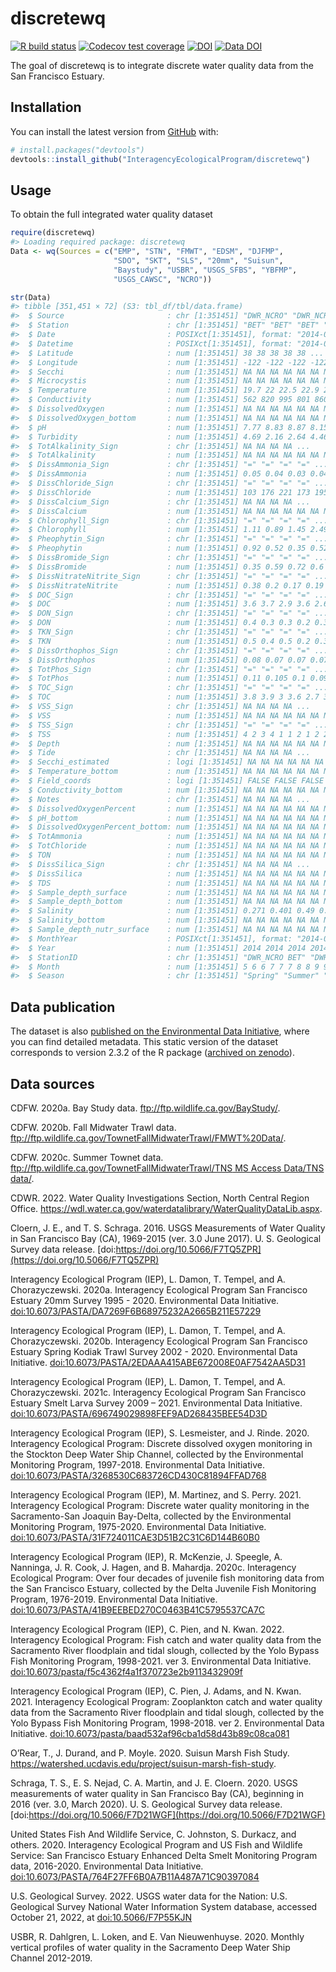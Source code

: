 
<!-- README.md is generated from README.Rmd. Please edit that file -->

# discretewq

<!-- badges: start -->

[![R build
status](https://github.com/InteragencyEcologicalProgram/discretewq/workflows/R-CMD-check/badge.svg)](https://github.com/InteragencyEcologicalProgram/discretewq/actions)
[![Codecov test
coverage](https://codecov.io/gh/InteragencyEcologicalProgram/discretewq/branch/main/graph/badge.svg)](https://codecov.io/gh/InteragencyEcologicalProgram/discretewq?branch=main)
[![DOI](https://zenodo.org/badge/309747392.svg)](https://zenodo.org/badge/latestdoi/309747392)
[![Data
DOI](https://img.shields.io/badge/Data%20publication%20DOI-10.6073/pasta/567ca1dce56cc819b1819117538bd718-blue.svg)](https://portal.edirepository.org/nis/mapbrowse?scope=edi&identifier=731)
<!-- badges: end -->

The goal of discretewq is to integrate discrete water quality data from
the San Francisco Estuary.

## Installation

You can install the latest version from [GitHub](https://github.com/)
with:

``` r
# install.packages("devtools")
devtools::install_github("InteragencyEcologicalProgram/discretewq")
```

## Usage

To obtain the full integrated water quality dataset

``` r
require(discretewq)
#> Loading required package: discretewq
Data <- wq(Sources = c("EMP", "STN", "FMWT", "EDSM", "DJFMP",
                       "SDO", "SKT", "SLS", "20mm", "Suisun", 
                       "Baystudy", "USBR", "USGS_SFBS", "YBFMP", 
                       "USGS_CAWSC", "NCRO"))

str(Data)
#> tibble [351,451 × 72] (S3: tbl_df/tbl/data.frame)
#>  $ Source                       : chr [1:351451] "DWR_NCRO" "DWR_NCRO" "DWR_NCRO" "DWR_NCRO" ...
#>  $ Station                      : chr [1:351451] "BET" "BET" "BET" "BET" ...
#>  $ Date                         : POSIXct[1:351451], format: "2014-05-20" "2014-06-04" ...
#>  $ Datetime                     : POSIXct[1:351451], format: "2014-05-20 11:30:00" "2014-06-04 12:45:00" ...
#>  $ Latitude                     : num [1:351451] 38 38 38 38 38 ...
#>  $ Longitude                    : num [1:351451] -122 -122 -122 -122 -122 ...
#>  $ Secchi                       : num [1:351451] NA NA NA NA NA NA NA NA NA NA ...
#>  $ Microcystis                  : num [1:351451] NA NA NA NA NA NA NA NA NA NA ...
#>  $ Temperature                  : num [1:351451] 19.7 22 22.5 22.9 23.1 24.2 22.8 22.6 21.9 21.8 ...
#>  $ Conductivity                 : num [1:351451] 562 820 995 801 860 786 775 815 805 952 ...
#>  $ DissolvedOxygen              : num [1:351451] NA NA NA NA NA NA NA NA NA NA ...
#>  $ DissolvedOxygen_bottom       : num [1:351451] NA NA NA NA NA NA NA NA NA NA ...
#>  $ pH                           : num [1:351451] 7.77 8.83 8.87 8.15 8.36 8.51 8.34 8.52 8.41 8.14 ...
#>  $ Turbidity                    : num [1:351451] 4.69 2.16 2.64 4.46 2.66 1.82 1.81 1.38 1.91 1.69 ...
#>  $ TotAlkalinity_Sign           : chr [1:351451] NA NA NA NA ...
#>  $ TotAlkalinity                : num [1:351451] NA NA NA NA NA NA NA NA NA NA ...
#>  $ DissAmmonia_Sign             : chr [1:351451] "=" "=" "=" "=" ...
#>  $ DissAmmonia                  : num [1:351451] 0.05 0.04 0.03 0.04 0.02 0.03 0.02 0.02 0.02 0.02 ...
#>  $ DissChloride_Sign            : chr [1:351451] "=" "=" "=" "=" ...
#>  $ DissChloride                 : num [1:351451] 103 176 221 173 195 174 171 183 178 214 ...
#>  $ DissCalcium_Sign             : chr [1:351451] NA NA NA NA ...
#>  $ DissCalcium                  : num [1:351451] NA NA NA NA NA NA NA NA NA NA ...
#>  $ Chlorophyll_Sign             : chr [1:351451] "=" "=" "=" "=" ...
#>  $ Chlorophyll                  : num [1:351451] 1.11 0.89 1.45 2.49 2.33 1.97 2.2 2.22 3.9 4.62 ...
#>  $ Pheophytin_Sign              : chr [1:351451] "=" "=" "=" "=" ...
#>  $ Pheophytin                   : num [1:351451] 0.92 0.52 0.35 0.52 0.8 0.54 0.45 0.51 0.83 0.96 ...
#>  $ DissBromide_Sign             : chr [1:351451] "=" "=" "=" "=" ...
#>  $ DissBromide                  : num [1:351451] 0.35 0.59 0.72 0.6 0.65 0.6 0.57 0.58 0.6 0.7 ...
#>  $ DissNitrateNitrite_Sign      : chr [1:351451] "=" "=" "=" "=" ...
#>  $ DissNitrateNitrite           : num [1:351451] 0.38 0.2 0.17 0.19 0.09 0.02 0.07 0.02 0.05 0.03 ...
#>  $ DOC_Sign                     : chr [1:351451] "=" "=" "=" "=" ...
#>  $ DOC                          : num [1:351451] 3.6 3.7 2.9 3.6 2.6 3.1 3.1 3.1 2.6 3 ...
#>  $ DON_Sign                     : chr [1:351451] "=" "=" "=" "=" ...
#>  $ DON                          : num [1:351451] 0.4 0.3 0.3 0.2 0.3 0.4 0.2 0.1 0.3 0.2 ...
#>  $ TKN_Sign                     : chr [1:351451] "=" "=" "=" "=" ...
#>  $ TKN                          : num [1:351451] 0.5 0.4 0.5 0.2 0.3 0.5 0.3 0.2 0.5 0.4 ...
#>  $ DissOrthophos_Sign           : chr [1:351451] "=" "=" "=" "=" ...
#>  $ DissOrthophos                : num [1:351451] 0.08 0.07 0.07 0.07 0.1 0.11 0.11 0.09 0.09 0.09 ...
#>  $ TotPhos_Sign                 : chr [1:351451] "=" "=" "=" "=" ...
#>  $ TotPhos                      : num [1:351451] 0.11 0.105 0.1 0.09 0.13 0.14 0.12 0.14 0.09 0.1 ...
#>  $ TOC_Sign                     : chr [1:351451] "=" "=" "=" "=" ...
#>  $ TOC                          : num [1:351451] 3.8 3.9 3 3.6 2.7 3 2.8 2.9 3.1 3.1 ...
#>  $ VSS_Sign                     : chr [1:351451] NA NA NA NA ...
#>  $ VSS                          : num [1:351451] NA NA NA NA NA NA NA NA NA NA ...
#>  $ TSS_Sign                     : chr [1:351451] "=" "=" "=" "=" ...
#>  $ TSS                          : num [1:351451] 4 2 3 4 1 1 2 1 2 2 ...
#>  $ Depth                        : num [1:351451] NA NA NA NA NA NA NA NA NA NA ...
#>  $ Tide                         : chr [1:351451] NA NA NA NA ...
#>  $ Secchi_estimated             : logi [1:351451] NA NA NA NA NA NA ...
#>  $ Temperature_bottom           : num [1:351451] NA NA NA NA NA NA NA NA NA NA ...
#>  $ Field_coords                 : logi [1:351451] FALSE FALSE FALSE FALSE FALSE FALSE ...
#>  $ Conductivity_bottom          : num [1:351451] NA NA NA NA NA NA NA NA NA NA ...
#>  $ Notes                        : chr [1:351451] NA NA NA NA ...
#>  $ DissolvedOxygenPercent       : num [1:351451] NA NA NA NA NA NA NA NA NA NA ...
#>  $ pH_bottom                    : num [1:351451] NA NA NA NA NA NA NA NA NA NA ...
#>  $ DissolvedOxygenPercent_bottom: num [1:351451] NA NA NA NA NA NA NA NA NA NA ...
#>  $ TotAmmonia                   : num [1:351451] NA NA NA NA NA NA NA NA NA NA ...
#>  $ TotChloride                  : num [1:351451] NA NA NA NA NA NA NA NA NA NA ...
#>  $ TON                          : num [1:351451] NA NA NA NA NA NA NA NA NA NA ...
#>  $ DissSilica_Sign              : chr [1:351451] NA NA NA NA ...
#>  $ DissSilica                   : num [1:351451] NA NA NA NA NA NA NA NA NA NA ...
#>  $ TDS                          : num [1:351451] NA NA NA NA NA NA NA NA NA NA ...
#>  $ Sample_depth_surface         : num [1:351451] NA NA NA NA NA NA NA NA NA NA ...
#>  $ Sample_depth_bottom          : num [1:351451] NA NA NA NA NA NA NA NA NA NA ...
#>  $ Salinity                     : num [1:351451] 0.271 0.401 0.49 0.391 0.421 ...
#>  $ Salinity_bottom              : num [1:351451] NA NA NA NA NA NA NA NA NA NA ...
#>  $ Sample_depth_nutr_surface    : num [1:351451] NA NA NA NA NA NA NA NA NA NA ...
#>  $ MonthYear                    : POSIXct[1:351451], format: "2014-05-01" "2014-06-01" ...
#>  $ Year                         : num [1:351451] 2014 2014 2014 2014 2014 ...
#>  $ StationID                    : chr [1:351451] "DWR_NCRO BET" "DWR_NCRO BET" "DWR_NCRO BET" "DWR_NCRO BET" ...
#>  $ Month                        : num [1:351451] 5 6 6 7 7 7 8 8 9 9 ...
#>  $ Season                       : chr [1:351451] "Spring" "Summer" "Summer" "Summer" ...
```

## Data publication

The dataset is also [published on the Environmental Data
Initiative](https://portal.edirepository.org/nis/mapbrowse?scope=edi&identifier=731),
where you can find detailed metadata. This static version of the dataset
corresponds to version 2.3.2 of the R package ([archived on
zenodo](https://zenodo.org/record/6390964)).

## Data sources

CDFW. 2020a. Bay Study data. <ftp://ftp.wildlife.ca.gov/BayStudy/>.

CDFW. 2020b. Fall Midwater Trawl data.
<ftp://ftp.wildlife.ca.gov/TownetFallMidwaterTrawl/FMWT%20Data/>.

CDFW. 2020c. Summer Townet data.
[ftp://ftp.wildlife.ca.gov/TownetFallMidwaterTrawl/TNS MS Access
Data/TNS
data/](ftp://ftp.wildlife.ca.gov/TownetFallMidwaterTrawl/TNS%20MS%20Access%20Data/TNS%20data/).

CDWR. 2022. Water Quality Investigations Section, North Central Region
Office.
<https://wdl.water.ca.gov/waterdatalibrary/WaterQualityDataLib.aspx>.

Cloern, J. E., and T. S. Schraga. 2016. USGS Measurements of Water
Quality in San Francisco Bay (CA), 1969-2015 (ver. 3.0 June 2017). U. S.
Geological Survey data release.
[doi:https://doi.org/10.5066/F7TQ5ZPR](https://doi.org/10.5066/F7TQ5ZPR)

Interagency Ecological Program (IEP), L. Damon, T. Tempel, and A.
Chorazyczewski. 2020a. Interagency Ecological Program San Francisco
Estuary 20mm Survey 1995 - 2020. Environmental Data Initiative.
[doi:10.6073/PASTA/DA7269F6B68975232A2665B211E57229](https://portal.edirepository.org/nis/mapbrowse?scope=edi&identifier=535&revision=2)

Interagency Ecological Program (IEP), L. Damon, T. Tempel, and A.
Chorazyczewski. 2020b. Interagency Ecological Program San Francisco
Estuary Spring Kodiak Trawl Survey 2002 - 2020. Environmental Data
Initiative.
[doi:10.6073/PASTA/2EDAAA415ABE672008E0AF7542AA5D31](https://portal.edirepository.org/nis/mapbrowse?scope=edi&identifier=527&revision=2)

Interagency Ecological Program (IEP), L. Damon, T. Tempel, and A.
Chorazyczewski. 2021c. Interagency Ecological Program San Francisco
Estuary Smelt Larva Survey 2009 – 2021. Environmental Data Initiative.
[doi:10.6073/PASTA/696749029898FEF9AD268435BEE54D3D](https://portal.edirepository.org/nis/mapbrowse?scope=edi&identifier=534&revision=3)

Interagency Ecological Program (IEP), S. Lesmeister, and J. Rinde. 2020.
Interagency Ecological Program: Discrete dissolved oxygen monitoring in
the Stockton Deep Water Ship Channel, collected by the Environmental
Monitoring Program, 1997-2018. Environmental Data Initiative.
[doi:10.6073/PASTA/3268530C683726CD430C81894FFAD768](https://portal.edirepository.org/nis/mapbrowse?packageid=edi.276.2)

Interagency Ecological Program (IEP), M. Martinez, and S. Perry. 2021.
Interagency Ecological Program: Discrete water quality monitoring in the
Sacramento-San Joaquin Bay-Delta, collected by the Environmental
Monitoring Program, 1975-2020. Environmental Data Initiative.
[doi:10.6073/PASTA/31F724011CAE3D51B2C31C6D144B60B0](https://portal.edirepository.org/nis/mapbrowse?scope=edi&identifier=458&revision=4)

Interagency Ecological Program (IEP), R. McKenzie, J. Speegle, A.
Nanninga, J. R. Cook, J. Hagen, and B. Mahardja. 2020c. Interagency
Ecological Program: Over four decades of juvenile fish monitoring data
from the San Francisco Estuary, collected by the Delta Juvenile Fish
Monitoring Program, 1976-2019. Environmental Data Initiative.
[doi:10.6073/PASTA/41B9EEBED270C0463B41C5795537CA7C](https://portal.edirepository.org/nis/mapbrowse?packageid=edi.244.4)

Interagency Ecological Program (IEP), C. Pien, and N. Kwan. 2022.
Interagency Ecological Program: Fish catch and water quality data from
the Sacramento River floodplain and tidal slough, collected by the Yolo
Bypass Fish Monitoring Program, 1998-2021. ver 3. Environmental Data
Initiative.
[doi:10.6073/pasta/f5c4362f4a1f370723e2b9113432909f](https://portal.edirepository.org/nis/mapbrowse?packageid=edi.233.3)

Interagency Ecological Program (IEP), C. Pien, J. Adams, and N. Kwan.
2021. Interagency Ecological Program: Zooplankton catch and water
quality data from the Sacramento River floodplain and tidal slough,
collected by the Yolo Bypass Fish Monitoring Program, 1998-2018. ver 2.
Environmental Data Initiative.
[doi:10.6073/pasta/baad532af96cba1d58d43b89c08ca081](https://portal.edirepository.org/nis/mapbrowse?packageid=edi.494.2)

O’Rear, T., J. Durand, and P. Moyle. 2020. Suisun Marsh Fish Study.
<https://watershed.ucdavis.edu/project/suisun-marsh-fish-study>.

Schraga, T. S., E. S. Nejad, C. A. Martin, and J. E. Cloern. 2020. USGS
measurements of water quality in San Francisco Bay (CA), beginning in
2016 (ver. 3.0, March 2020). U. S. Geological Survey data release.
[doi:https://doi.org/10.5066/F7D21WGF](https://doi.org/10.5066/F7D21WGF)

United States Fish And Wildlife Service, C. Johnston, S. Durkacz, and
others. 2020. Interagency Ecological Program and US Fish and Wildlife
Service: San Francisco Estuary Enhanced Delta Smelt Monitoring Program
data, 2016-2020. Environmental Data Initiative.
[doi:10.6073/PASTA/764F27FF6B0A7B11A487A71C90397084](https://portal.edirepository.org/nis/mapbrowse?packageid=edi.415.3)

U.S. Geological Survey. 2022. USGS water data for the Nation: U.S.
Geological Survey National Water Information System database, accessed
October 21, 2022, at
[doi:10.5066/F7P55KJN](https://doi.org/10.5066/F7P55KJN)

USBR, R. Dahlgren, L. Loken, and E. Van Nieuwenhuyse. 2020. Monthly
vertical profiles of water quality in the Sacramento Deep Water Ship
Channel 2012-2019.
